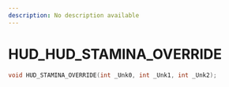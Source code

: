 ```yaml
---
description: No description available 
---
```


# HUD\_HUD_STAMINA_OVERRIDE

```cpp
void HUD_STAMINA_OVERRIDE(int _Unk0, int _Unk1, int _Unk2);
```